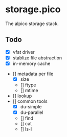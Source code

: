 # storage.pico
The alpico storage stack.


## Todo

- [x] vfat driver
- [x] stablize file abstraction
- [x] in-memory cache
- [] metadata per file
  - [x] size
  - [] ftype
  - [] mtime
- [] lookup
- [] common tools
   - [x] du-simple
   - [x] du-parallel
   - [] find
   - [] cat
   - [] ls-l
 